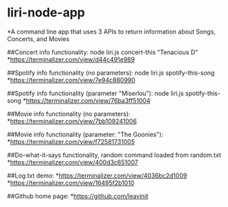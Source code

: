 # liri-node-app
*A command line app that uses 3 APIs to return information about Songs, Concerts, and Movies

##Concert info functionality:
node liri.js concert-this "Tenacious D"
*https://terminalizer.com/view/d44c491e989

##Spotify info functionality (no parameters):
node liri.js spotify-this-song
*https://terminalizer.com/view/7e94c880990

##Spotify info functionality (parameter "Miserlou"):
node liri.js spotify-this-song
*https://terminalizer.com/view/76ba3ff51004

##Movie info functionality (no parameters):
*https://terminalizer.com/view/7bb109241006

##Movie info functionality (parameter: "The Goonies"):
*https://terminalizer.com/view/f72581731005

##Do-what-it-says functionality, random command loaded from random.txt
*https://terminalizer.com/view/400d3c651007

##Log.txt demo:
*https://terminalizer.com/view/4036bc2d1009
*https://terminalizer.com/view/16495f2b1010

##Github home page:
*https://github.com/leavinit





